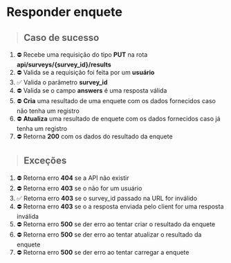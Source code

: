 # Responder enquete

> ## Caso de sucesso
1. ⛔️ Recebe uma requisição do tipo **PUT** na rota **api/surveys/{survey_id}/results**
2. ⛔️ Valida se a requisição foi feita por um **usuário**
3. ✅ Valida o parâmetro **survey_id**
4. ⛔️ Valida se o campo **answers** é uma resposta válida
5. ⛔️ **Cria** uma resultado de uma enquete com os dados fornecidos caso não tenha um registro
6. ⛔️ **Atualiza** uma resultado de enquete com os dados fornecidos caso já tenha um registro
7. ⛔️ Retorna **200** com os dados do resultado da enquete

> ## Exceções
1. ⛔️ Retorna erro **404** se a API não existir
2. ⛔️ Retorna erro **403** se o não for um usuário
2. ✅ Retorna erro **403** se o survey_id passado na URL for inválido
2. ⛔️ Retorna erro **403** se o a resposta enviada pelo client for uma resposta inválida
5. ⛔️ Retorna erro **500** se der erro ao tentar criar o resultado da enquete
6. ⛔️ Retorna erro **500** se der erro ao tentar atualizar o resultado da enquete
7. ⛔️ Retorna erro **500** se der erro ao tentar carregar a enquete